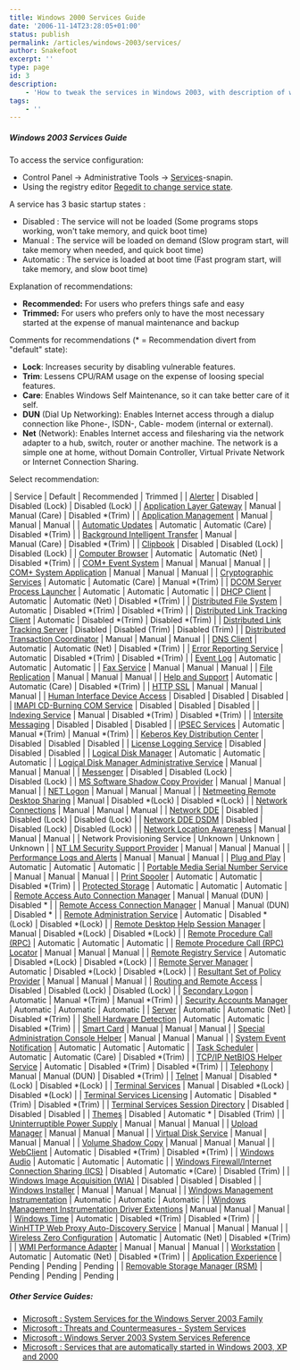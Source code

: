 ```yaml
---
title: Windows 2000 Services Guide
date: '2006-11-14T23:28:05+01:00'
status: publish
permalink: /articles/windows-2003/services/
author: Snakefoot
excerpt: ''
type: page
id: 3
description:
    - 'How to tweak the services in Windows 2003, with description of what services are unnecessary and can be disabled for security and performance.'
tags:
    - ''
---
```


##### Windows 2003 Services Guide

To access the service configuration:

-   Control Panel -> Administrative Tools -> [Services](http://smallvoid.com/article/winnt-services-config.html)-snapin.
-   Using the registry editor [Regedit to change service state](http://smallvoid.com/article/winnt-services-regedit.html).

A service has 3 basic startup states :

-   Disabled : The service will not be loaded (Some programs stops working, won't take memory, and quick boot time)
-   Manual : The service will be loaded on demand (Slow program start, will take memory when needed, and quick boot time)
-   Automatic : The service is loaded at boot time (Fast program start, will take memory, and slow boot time)

Explanation of recommendations:

-   **Recommended:** For users who prefers things safe and easy
-   **Trimmed:** For users who prefers only to have the most necessary started at the expense of manual maintenance and backup

Comments for recommendations (* = Recommendation divert from "default" state):

-   **Lock**: Increases security by disabling vulnerable features.
-   **Trim**: Lessens CPU/RAM usage on the expense of loosing special features.
-   **Care**: Enables Windows Self Maintenance, so it can take better care of it self.
-   **DUN** (Dial Up Networking): Enables Internet access through a dialup connection like Phone-, ISDN-, Cable- modem (internal or external).
-   **Net** (Network): Enables Internet access and filesharing via the network adapter to a hub, switch, router or another machine. The network is a simple one at home, without Domain Controller, Virtual Private Network or Internet Connection Sharing.

Select recommendation:

| Service | Default | Recommended | Trimmed |
| [Alerter](http://smallvoid.com/article/winnt-services-alerter.html) | Disabled | Disabled (Lock) | Disabled (Lock) |
| [Application Layer Gateway](http://smallvoid.com/article/winnt-services-alg.html) | Manual | Manual (Care) | Disabled *(Trim) |
| [Application Management](http://smallvoid.com/article/winnt-services-appmgmt.html) | Manual | Manual | Manual |
| [Automatic Updates](http://smallvoid.com/article/winnt-services-wuauserv.html) | Automatic | Automatic (Care) | Disabled *(Trim) |
| [Background Intelligent Transfer](http://smallvoid.com/article/winnt-services-bits.html) | Manual | Manual (Care) | Disabled *(Trim) |
| [Clipbook](http://smallvoid.com/article/winnt-services-clipsrv.html) | Disabled | Disabled (Lock) | Disabled (Lock) |
| [Computer Browser](http://smallvoid.com/article/winnt-services-browser.html) | Automatic | Automatic (Net) | Disabled *(Trim) |
| [COM+ Event System](http://smallvoid.com/article/winnt-services-eventsystem.html) | Manual | Manual | Manual |
| [COM+ System Application](http://smallvoid.com/article/winnt-services-comsysapp.html) | Manual | Manual | Manual |
| [Cryptographic Services](http://smallvoid.com/article/winnt-services-cryptsvc.html) | Automatic | Automatic (Care) | Manual *(Trim) |
| [DCOM Server Process Launcher](http://smallvoid.com/article/winnt-services-dcomlaunch.html) | Automatic | Automatic | Automatic |
| [DHCP Client](http://smallvoid.com/article/winnt-services-dhcp.html) | Automatic | Automatic (Net) | Disabled *(Trim) |
| [Distributed File System](http://smallvoid.com/article/winnt-services-dfs.html) | Automatic | Disabled *(Trim) | Disabled *(Trim) |
| [Distributed Link Tracking Client](http://smallvoid.com/article/winnt-services-trkwks.html) | Automatic | Disabled *(Trim) | Disabled *(Trim) |
| [Distributed Link Tracking Server](http://smallvoid.com/article/winnt-services-trksrv.html) | Disabled | Disabled (Trim) | Disabled (Trim) |
| [Distributed Transaction Coordinator](http://smallvoid.com/article/winnt-services-msdtc.html) | Manual | Manual | Manual |
| [DNS Client](http://smallvoid.com/article/winnt-services-dnscache.html) | Automatic | Automatic (Net) | Disabled *(Trim) |
| [Error Reporting Service](http://smallvoid.com/article/winnt-services-ersvc.html) | Automatic | Disabled *(Trim) | Disabled *(Trim) |
| [Event Log](http://smallvoid.com/article/winnt-services-eventlog.html) | Automatic | Automatic | Automatic |
| [Fax Service](http://smallvoid.com/article/winnt-services-fax.html) | Manual | Manual | Manual |
| [File Replication](http://smallvoid.com/article/winnt-services-ntfrs.html) | Manual | Manual | Manual |
| [Help and Support](http://smallvoid.com/article/winnt-services-helpsvc.html) | Automatic | Automatic (Care) | Disabled *(Trim) |
| [HTTP SSL](http://smallvoid.com/article/winnt-services-httpfilter.html) | Manual | Manual | Manual |
| [Human Interface Device Access](http://smallvoid.com/article/winnt-services-hidserv.html) | Disabled | Disabled | Disabled |
| [IMAPI CD-Burning COM Service](http://smallvoid.com/article/winnt-services-imapiservice.html) | Disabled | Disabled | Disabled |
| [Indexing Service](http://smallvoid.com/article/winnt-services-cisvc.html) | Manual | Disabled *(Trim) | Disabled *(Trim) |
| [Intersite Messaging](http://smallvoid.com/article/winnt-services-ismserv.html) | Disabled | Disabled | Disabled |
| [IPSEC Services](http://smallvoid.com/article/winnt-services-policyagent.html) | Automatic | Manual *(Trim) | Manual *(Trim) |
| [Keberos Key Distribution Center](http://smallvoid.com/article/winnt-services-kdc.html) | Disabled | Disabled | Disabled |
| [License Logging Service](http://smallvoid.com/article/winnt-services-licenseservice.html) | Disabled | Disabled | Disabled |
| [Logical Disk Manager](http://smallvoid.com/article/winnt-services-dmserver.html) | Automatic | Automatic | Automatic |
| [Logical Disk Manager Administrative Service](http://smallvoid.com/article/winnt-services-dmadmin.html) | Manual | Manual | Manual |
| [Messenger](http://smallvoid.com/article/winnt-services-messenger.html) | Disabled | Disabled (Lock) | Disabled (Lock) |
| [MS Software Shadow Copy Provider](http://smallvoid.com/article/winnt-services-swprv.html) | Manual | Manual | Manual |
| [NET Logon](http://smallvoid.com/article/winnt-services-netlogon.html) | Manual | Manual | Manual |
| [Netmeeting Remote Desktop Sharing](http://smallvoid.com/article/winnt-services-mnmsrvc.html) | Manual | Disabled *(Lock) | Disabled *(Lock) |
| [Network Connections](http://smallvoid.com/article/winnt-services-netman.html) | Manual | Manual | Manual |
| [Network DDE](http://smallvoid.com/article/winnt-services-netdde.html) | Disabled | Disabled (Lock) | Disabled (Lock) |
| [Network DDE DSDM](http://smallvoid.com/article/winnt-services-netddedsdm.html) | Disabled | Disabled (Lock) | Disabled (Lock) |
| [Network Location Awareness](http://smallvoid.com/article/winnt-services-nla.html) | Manual | Manual | Manual |
| Network Provisioning Service | Unknown | Unknown | Unknown |
| [NT LM Security Support Provider](http://smallvoid.com/article/winnt-services-ntlmssp.html) | Manual | Manual | Manual |
| [Performance Logs and Alerts](http://smallvoid.com/article/winnt-services-sysmonlog.html) | Manual | Manual | Manual |
| [Plug and Play](http://smallvoid.com/article/winnt-services-plugplay.html) | Automatic | Automatic | Automatic |
| [Portable Media Serial Number Service](http://smallvoid.com/article/winnt-services-wmdmpmsp.html) | Manual | Manual | Manual |
| [Print Spooler](http://smallvoid.com/article/winnt-services-spooler.html) | Automatic | Automatic | Disabled *(Trim) |
| [Protected Storage](http://smallvoid.com/article/winnt-services-protectedstorage.html) | Automatic | Automatic | Automatic |
| [Remote Access Auto Connection Manager](http://smallvoid.com/article/winnt-services-rasauto.html) | Manual | Manual (DUN) | Disabled * |
| [Remote Access Connection Manager](http://smallvoid.com/article/winnt-services-rasman.html) | Manual | Manual (DUN) | Disabled * |
| [Remote Administration Service](http://smallvoid.com/article/winnt-services-srvcsurg.html) | Automatic | Disabled *(Lock) | Disabled *(Lock) |
| [Remote Desktop Help Session Manager](http://smallvoid.com/article/winnt-services-rdsessmgr.html) | Manual | Disabled *(Lock) | Disabled *(Lock) |
| [Remote Procedure Call (RPC)](http://smallvoid.com/article/winnt-services-rpcss.html) | Automatic | Automatic | Automatic |
| [Remote Procedure Call (RPC) Locator](http://smallvoid.com/article/winnt-services-rpclocator.html) | Manual | Manual | Manual |
| [Remote Registry Service](http://smallvoid.com/article/winnt-services-remoteregistry.html) | Automatic | Disabled *(Lock) | Disabled *(Lock) |
| [Remote Server Manager](http://smallvoid.com/article/winnt-services-appmgr.html) | Automatic | Disabled *(Lock) | Disabled *(Lock) |
| [Resultant Set of Policy Provider](http://smallvoid.com/article/winnt-services-rsopprov.html) | Manual | Manual | Manual |
| [Routing and Remote Access](http://smallvoid.com/article/winnt-services-remoteaccess.html) | Disabled | Disabled (Lock) | Disabled (Lock) |
| [Secondary Logon](http://smallvoid.com/article/winnt-services-seclogon.html) | Automatic | Manual *(Trim) | Manual *(Trim) |
| [Security Accounts Manager](http://smallvoid.com/article/winnt-services-samss.html) | Automatic | Automatic | Automatic |
| [Server](http://smallvoid.com/article/winnt-services-lanmanserver.html) | Automatic | Automatic (Net) | Disabled *(Trim) |
| [Shell Hardware Detection](http://smallvoid.com/article/winnt-services-shellhwdetection.html) | Automatic | Automatic | Disabled *(Trim) |
| [Smart Card](http://smallvoid.com/article/winnt-services-scardsvr.html) | Manual | Manual | Manual |
| [Special Administration Console Helper](http://smallvoid.com/article/winnt-services-sacsvr.html) | Manual | Manual | Manual |
| [System Event Notification](http://smallvoid.com/article/winnt-services-sens.html) | Automatic | Automatic | Automatic |
| [Task Scheduler](http://smallvoid.com/article/winnt-services-schedule.html) | Automatic | Automatic (Care) | Disabled *(Trim) |
| [TCP/IP NetBIOS Helper Service](http://smallvoid.com/article/winnt-services-lmhosts.html) | Automatic | Disabled *(Trim) | Disabled *(Trim) |
| [Telephony](http://smallvoid.com/article/winnt-services-tapisrv.html) | Manual | Manual (DUN) | Disabled *(Trim) |
| [Telnet](http://smallvoid.com/article/winnt-services-telnet.html) | Manual | Disabled *(Lock) | Disabled *(Lock) |
| [Terminal Services](http://smallvoid.com/article/winnt-services-termservice.html) | Manual | Disabled *(Lock) | Disabled *(Lock) |
| [Terminal Services Licensing](http://smallvoid.com/article/winnt-services-termservlicensing.html) | Automatic | Disabled *(Trim) | Disabled *(Trim) |
| [Terminal Services Session Directory](http://smallvoid.com/article/winnt-services-tssdis.html) | Disabled | Disabled | Disabled |
| [Themes](http://smallvoid.com/article/winnt-services-themes.html) | Disabled | Automatic * | Disabled (Trim) |
| [Uninterruptible Power Supply](http://smallvoid.com/article/winnt-services-ups.html) | Manual | Manual | Manual |
| [Upload Manager](http://smallvoid.com/article/winnt-services-uploadmgr.html) | Manual | Manual | Manual |
| [Virtual Disk Service](http://smallvoid.com/article/winnt-services-vds.html) | Manual | Manual | Manual |
| [Volume Shadow Copy](http://smallvoid.com/article/winnt-services-vss.html) | Manual | Manual | Manual |
| [WebClient](http://smallvoid.com/article/winnt-services-webclient.html) | Automatic | Disabled *(Trim) | Disabled *(Trim) |
| [Windows Audio](http://smallvoid.com/article/winnt-services-audiosrv.html) | Automatic | Automatic | Automatic |
| [Windows Firewall/Internet Connection Sharing (ICS)](http://smallvoid.com/article/winxp-services-sharedaccess.html) | Disabled | Automatic *(Care) | Disabled (Trim) |
| [Windows Image Acquisition (WIA)](http://smallvoid.com/article/winnt-services-stisvc.html) | Disabled | Disabled | Disabled |
| [Windows Installer](http://smallvoid.com/article/winnt-services-msiserver.html) | Manual | Manual | Manual |
| [Windows Management Instrumentation](http://smallvoid.com/article/winnt-services-winmgmt.html) | Automatic | Automatic | Automatic |
| [Windows Management Instrumentation Driver Extentions](http://smallvoid.com/article/winnt-services-wmi.html) | Manual | Manual | Manual |
| [Windows Time](http://smallvoid.com/article/winnt-services-w32time.html) | Automatic | Disabled *(Trim) | Disabled *(Trim) |
| [WinHTTP Web Proxy Auto-Discovery Service](http://smallvoid.com/article/winnt-services-winhttpautoproxysvc.html) | Manual | Manual | Manual |
| [Wireless Zero Configuration](http://smallvoid.com/article/winnt-services-wzcsvc.html) | Automatic | Automatic (Net) | Disabled *(Trim) |
| [WMI Performance Adapter](http://smallvoid.com/article/winnt-services-wmiapsrv.html) | Manual | Manual | Manual |
| [Workstation](http://smallvoid.com/article/winnt-services-lanmanworkstation.html) | Automatic | Automatic (Net) | Disabled *(Trim) |
| [Application Experience](http://smallvoid.com/article/winnt-services-aelookupsvc.html) | Pending | Pending | Pending |
| [Removable Storage Manager (RSM)](http://smallvoid.com/article/winnt-services-ntmssvc.html) | Pending | Pending | Pending |

##### Other Service Guides:

-   [Microsoft : System Services for the Windows Server 2003 Family](http://technet.microsoft.com/en-us/library/cc781474.aspx)
-   [Microsoft : Threats and Countermeasures - System Services](http://www.microsoft.com/technet/security/guidance/serversecurity/tcg/tcgch07n.mspx)
-   [Microsoft : Windows Server 2003 System Services Reference](http://www.microsoft.com/downloads/details.aspx?familyid=b38a0682-2997-4678-9d9e-a07cc66a3bba)
-   [Microsoft : Services that are automatically started in Windows 2003, XP and 2000](http://support.microsoft.com/kb/919520)